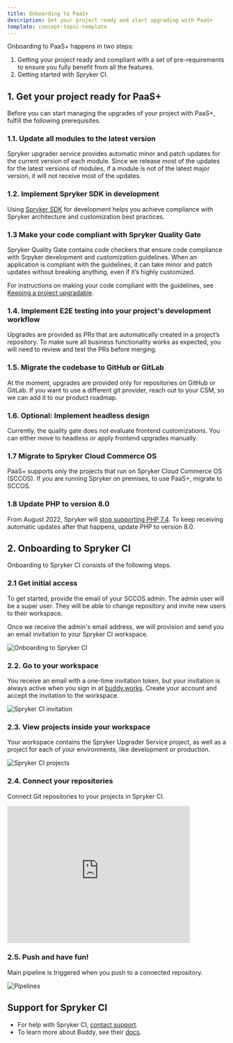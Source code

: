 ```yaml
---
title: Onboarding to PaaS+
description: Get your project ready and start upgrading with PaaS+
template: concept-topic-template
---
```


Onboarding to PaaS+ happens in two steps:

1. Getting your project ready and compliant with a set of pre-requirements to ensure you fully benefit from all the features.
2. Getting started with Spryker CI.


## 1. Get your project ready for PaaS+  

Before you can start managing the upgrades of your project with PaaS+, fulfill the following prerequisites.

### 1.1. Update all modules to the latest version

Spryker upgrader service provides automatic minor and patch updates for the current version of each module. Since we release most of the updates for the latest versions of modules, if a module is not of the latest major version, it will not receive most of the updates.

### 1.2. Implement Spryker SDK in development

Using [Spryker SDK](/docs/sdk/dev/spryker-sdk.html) for development helps you achieve compliance with Spryker architecture and customization best practices.

### 1.3 Make your code compliant with Spryker Quality Gate

Spryker Quality Gate contains code checkers that ensure code compliance with Srpyker development and customization guidelines. When an application is compliant with the guidelines, it can take minor and patch updates without breaking anything, even if it’s highly customized.

For instructions on making your code compliant with the guidelines, see [Keeping a project upgradable](/docs/scos/dev/guidelines/keeping-a-project-upgradable/keeping-a-project-upgradable.html).

### 1.4. Implement E2E testing into your project's development workflow

Upgrades are provided as PRs that are automatically created in a project’s repository. To make sure all business functionality works as expected, you will need to review and test the PRs before merging.

### 1.5. Migrate the codebase to GitHub or GitLab

At the moment, upgrades are provided only for repositories on GitHub or GitLab. If you want to use a different git provider, reach out to your CSM, so we can add it to our product roadmap.

### 1.6. Optional: Implement headless design

Currently, the quality gate does not evaluate frontend customizations. You can either move to headless or apply frontend upgrades manually.

### 1.7 Migrate to Spryker Cloud Commerce OS

PaaS+ supports only the projects that run on Spryker Cloud Commerce OS (SCCOS). If you are running Spryker on premises, to use PaaS+, migrate to SCCOS.

### 1.8 Update PHP to version 8.0

From August 2022, Spryker will [stop supporting PHP 7.4](/docs/scos/user/intro-to-spryker/whats-new/supported-versions-of-php.html). To keep receiving automatic updates after that happens, update PHP to version 8.0.

## 2. Onboarding to Spryker CI

Onboarding to Spryker CI consists of the following steps.

### 2.1 Get initial access

To get started, provide the email of your SCCOS admin. The admin user will be a super user. They will be able to change repository and invite new users to their workspace.

Once we receive the admin's email address, we will provision and send you an email invitation to your Spryker CI workspace.

![Onboarding to Spryker CI](https://spryker.s3.eu-central-1.amazonaws.com/docs/paas%2B/dev/onboarding-to-paas%2B.md/onboarding-to-spryker-ci.png)

### 2.2. Go to your workspace

You receive an email with a one-time invitation token, but your invitation is always active when you sign in at [buddy.works](https://buddy.works). Create your account and accept the invitation to the workspace.

![Spryker CI invitation](https://spryker.s3.eu-central-1.amazonaws.com/docs/paas%2B/dev/onboarding-to-paas%2B.md/spryker-ci-invitation.png)


### 2.3. View projects inside your workspace

Your workspace contains the Spryker Upgrader Service project, as well as a project for each of your environments, like development or production.

![Spryker CI projects](https://spryker.s3.eu-central-1.amazonaws.com/docs/paas%2B/dev/onboarding-to-paas%2B.md/projects.png)

<!--### 2.4. Invite new users

Add new users to your project and assign user permissions. Two roles are available:

* Super users with read and write access that can configure repositories, run pipelines, and invite new users.
* Regular users with read access that can run pipelines.
-->

### 2.4. Connect your repositories

Connect Git repositories to your projects in Spryker CI.

<iframe width="420" height="315" src="https://spryker.s3.eu-central-1.amazonaws.com/docs/paas%2B/dev/onboarding-to-paas%2B.md/switch-a-repo.mp4" frameborder="0" allowfullscreen></iframe>


### 2.5. Push and have fun!

Main pipeline is triggered when you push to a connected repository.       

![Pipelines](https://spryker.s3.eu-central-1.amazonaws.com/docs/paas%2B/dev/platform-as-a-service-plus.md/pipelines.png)


## Support for Spryker CI

* For help with Spryker CI, [contact support](https://spryker.force.com/support/s/).
* To learn more about Buddy, see their [docs](https://buddy.works/docs).
